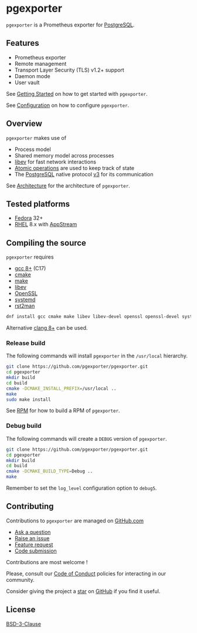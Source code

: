 # pgexporter

`pgexporter` is a Prometheus exporter for [PostgreSQL](https://www.postgresql.org).

## Features

* Prometheus exporter
* Remote management
* Transport Layer Security (TLS) v1.2+ support
* Daemon mode
* User vault

See [Getting Started](./doc/GETTING_STARTED.md) on how to get started with `pgexporter`.

See [Configuration](./doc/CONFIGURATION.md) on how to configure `pgexporter`.

## Overview

`pgexporter` makes use of

* Process model
* Shared memory model across processes
* [libev](http://software.schmorp.de/pkg/libev.html) for fast network interactions
* [Atomic operations](https://en.cppreference.com/w/c/atomic) are used to keep track of state
* The [PostgreSQL](https://www.postgresql.org) native protocol
  [v3](https://www.postgresql.org/docs/11/protocol-message-formats.html) for its communication

See [Architecture](./doc/ARCHITECTURE.md) for the architecture of `pgexporter`.

## Tested platforms

* [Fedora](https://getfedora.org/) 32+
* [RHEL](https://www.redhat.com/en/technologies/linux-platforms/enterprise-linux) 8.x with
  [AppStream](https://access.redhat.com/documentation/en-us/red_hat_enterprise_linux/8/html/installing_managing_and_removing_user-space_components/using-appstream_using-appstream)

## Compiling the source

`pgexporter` requires

* [gcc 8+](https://gcc.gnu.org) (C17)
* [cmake](https://cmake.org)
* [make](https://www.gnu.org/software/make/)
* [libev](http://software.schmorp.de/pkg/libev.html)
* [OpenSSL](http://www.openssl.org/)
* [systemd](https://www.freedesktop.org/wiki/Software/systemd/)
* [rst2man](https://docutils.sourceforge.io/)

```sh
dnf install gcc cmake make libev libev-devel openssl openssl-devel systemd systemd-devel python3-docutils
```

Alternative [clang 8+](https://clang.llvm.org/) can be used.

### Release build

The following commands will install `pgexporter` in the `/usr/local` hierarchy.

```sh
git clone https://github.com/pgexporter/pgexporter.git
cd pgexporter
mkdir build
cd build
cmake -DCMAKE_INSTALL_PREFIX=/usr/local ..
make
sudo make install
```

See [RPM](./doc/RPM.md) for how to build a RPM of `pgexporter`.

### Debug build

The following commands will create a `DEBUG` version of `pgexporter`.

```sh
git clone https://github.com/pgexporter/pgexporter.git
cd pgexporter
mkdir build
cd build
cmake -DCMAKE_BUILD_TYPE=Debug ..
make
```

Remember to set the `log_level` configuration option to `debug5`.

## Contributing

Contributions to `pgexporter` are managed on [GitHub.com](https://github.com/pgexporter/pgexporter/)

* [Ask a question](https://github.com/pgexporter/pgexporter/discussions)
* [Raise an issue](https://github.com/pgexporter/pgexporter/issues)
* [Feature request](https://github.com/pgexporter/pgexporter/issues)
* [Code submission](https://github.com/pgexporter/pgexporter/pulls)

Contributions are most welcome !

Please, consult our [Code of Conduct](./CODE_OF_CONDUCT.md) policies for interacting in our
community.

Consider giving the project a [star](https://github.com/pgexporter/pgexporter/stargazers) on
[GitHub](https://github.com/pgexporter/pgexporter/) if you find it useful.

## License

[BSD-3-Clause](https://opensource.org/licenses/BSD-3-Clause)
